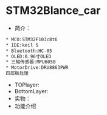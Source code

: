 # STM32Blance_car
* 简介：
```bash
* MCU:STM32F103c8t6
* IDE:keil 5
* Bluetooth:HC-05
* OLED:0.96寸OLED
* 三轴传感器:MPU6050
* MotorDrive:DRV8863PWR
四层板处理
```
* TOPlayer:
* BottomLayer:
* 实物：
* 功能介绍 
